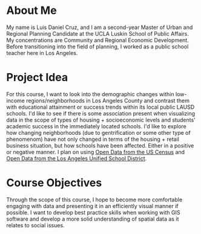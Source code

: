 # About Me 

My name is Luis Daniel Cruz, and I am a second-year Master of Urban and Regional Planning Candidate at the UCLA Luskin School of Public Affairs. My concentrations are Community and Regional Economic Development. Before transitioning into the field of planning, I worked as a public school teacher here in Los Angeles. 


# Project Idea
For this course, I want to look into the demographic changes within low-income regions/neighborhoods in Los Angeles County and contrast them with educational attainment or success trends within its local public LAUSD schools. I'd like to see if there is some association present when visualizing data in the scope of types of housing + socioeconomic levels and students' academic success in the immediately located schools. I'd like to explore how changing neighborhoods (due to gentrification or some other type of phenomenom) have not only changed in terms of the housing + retail business situation, but how schools have been affected. Either in a positive or negative manner. I plan on using [Open Data from the US Census](https://data.census.gov/cedsci/) and [Open Data from the Los Angeles Unified School District](https://my.lausd.net/webcenter/portal/OpenData/). 


# Course Objectives
Through the scope of this course, I hope to become more comfortable engaging with data and presenting it in an efficiently visual manner if possible. I want to develop best practice skills when working with GIS software and develop a more solid understanding of spatial data as it relates to social issues.
